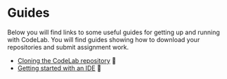 # Guides

Below you will find links to some useful guides for getting up and running with CodeLab. You will find guides showing how to download your repositories and submit assignment work. 


* [Cloning the CodeLab repository](https://docs.google.com/document/d/e/2PACX-1vTXl32DM8y3WZ4vYUSVoMPDYUFmypYPlBUCh5A8806jcR1z36WNYCFc0-Wrk12uUfN5MoNsJbj8Rnqe/pub) :link:
* [Getting started with an IDE](https://docs.google.com/document/d/e/2PACX-1vSpO_98JGR2OwOjVv2p3tR8mxTpvs0RTOoysr6BXbm1znI9wtmlv8tXlRlgg1oleWiP3WQr4QxhDxA4/pub) :link:

